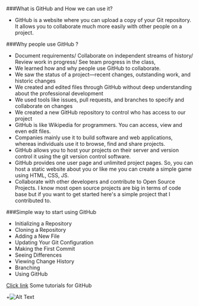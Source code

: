 ###What is GitHub and How we can use it?             
+ GitHub is a website where you can upload a copy of your Git repository. It allows you to collaborate much more easily with other people on a project. 

###Why people use GitHub ? 
+ Document requirements/ Collaborate on independent streams of history/ Review work in progress/ See team progress
  in the class,
+ We learned how and why people use GitHub to collaborate.
+ We saw the status of a project—recent changes, outstanding work, and historic changes
+ We created and edited files through GitHub without deep understanding about the professional development
+ We used tools like issues, pull requests, and branches to specify and collaborate on changes
+ We created a new GitHub repository to control who has access to our project
+ GitHub is like Wikipedia for programmers. You can access, view and even edit files. 
+ Companies mainly use it to build software and web applications, whereas individuals use it to browse, find and share projects.
+ GitHub allows you to host your projects on their server and version control it using the git version control software. 
+ GitHub provides one user page and unlimited project pages. So, you can host a static website about you or like me you can create a    simple game using HTML, CSS, JS.
+ Collaborate with other developers and contribute to Open Source Projects. I know most open source projects 
  are big in terms of code base but if you want to get started here's a simple project that I contributed to. 

###Simple way to start using GitHub
+ Initializing a Repository
+ Cloning a Repository
+ Adding a New File
+ Updating Your Git Configuration
+ Making the First Commit
+ Seeing Differences
+ Viewing Change History
+ Branching
+ Using GitHub

[Click link](http://www.stat.cmu.edu/~nicolask/githubinstructions.html) Some tutorials for GitHub


+![Alt Text](https://www.packtpub.com/sites/default/files/Article-Images/9479_08_01.png) 
